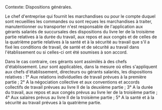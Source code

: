 Contexte: Dispositions générales.

Le chef d'entreprise qui fournit les marchandises ou pour le compte duquel sont recueillies les commandes ou sont reçues les marchandises à traiter, manutentionner ou transporter n'est responsable de l'application aux gérants salariés de succursales des dispositions du livre Ier de la troisième partie relatives à la durée du travail, aux repos et aux congés et de celles de la quatrième partie relatives à la santé et à la sécurité au travail que s'il a fixé les conditions de travail, de santé et de sécurité au travail dans l'établissement ou si celles-ci ont été soumises à son accord.

Dans le cas contraire, ces gérants sont assimilés à des chefs d'établissement. Leur sont applicables, dans la mesure où elles s'appliquent aux chefs d'établissement, directeurs ou gérants salariés, les dispositions relatives : 1° Aux relations individuelles de travail prévues à la première partie ; 2° A la négociation collective et aux conventions et accords collectifs de travail prévues au livre II de la deuxième partie ; 3° A la durée du travail, aux repos et aux congés prévus au livre Ier de la troisième partie ; 4° Aux salaires prévus au livre II de la troisième partie ; 5° A la santé et à la sécurité au travail prévues à la quatrième partie.